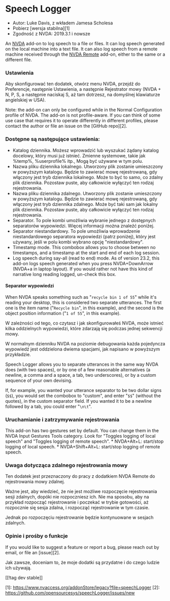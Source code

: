 # Speech Logger #

* Autor: Luke Davis, z wkładem Jamesa Scholesa
* Pobierz [wersja stabilna][1]
* Zgodność z NVDA: 2019.3.1 i nowsze

An [NVDA](https://nvaccess.org/) add-on to log speech to a file or files.
It can log speech generated on the local machine into a text file.  It can
also log speech from a remote machine received through the [NVDA
Remote](https://nvdaremote.com/) add-on, either to the same or a different
file.

### Ustawienia

Aby skonfigurować ten dodatek, otwórz menu NVDA, przejdź do Preferencje,
następnie Ustawienia, a następnie Rejestrator mowy (NVDA + N, P, S, a
następnie naciskaj S, aż tam dotrzesz, na domyślnej klawiaturze angielskiej
w USA).

Note: the add-on can only be configured while in the Normal Configuration
profile of NVDA.  The add-on is not profile-aware.  If you can think of some
use case that requires it to operate differently in different profiles,
please contact the author or file an issue on the [GitHub repo][2].

### Dostępne są następujące ustawienia:

* Katalog dziennika. Możesz wprowadzić lub wyszukać żądany katalog docelowy,
  który musi już istnieć. Zmienne systemowe, takie jak %temp%, %userprofile%
  itp., Mogą być używane w tym polu.
* Nazwa pliku dziennika lokalnego. Utworzony plik zostanie umieszczony w
  powyższym katalogu. Będzie to zawierać mowę rejestrowaną, gdy włączony
  jest tryb dziennika lokalnego. Może to być to samo, co zdalny plik
  dziennika. Pozostaw puste, aby całkowicie wyłączyć ten rodzaj
  rejestrowania.
* Nazwa pliku dziennika zdalnego. Utworzony plik zostanie umieszczony w
  powyższym katalogu. Będzie to zawierać mowę rejestrowaną, gdy włączony
  jest tryb dziennika zdalnego. Może być taki sam jak lokalny plik
  dziennika. Pozostaw puste, aby całkowicie wyłączyć ten rodzaj
  rejestrowania.
* Separator. To pole kombi umożliwia wybranie jednego z dostępnych
  separatorów wypowiedzi. Więcej informacji można znaleźć poniżej.
* Separator niestandardowy. To pole umożliwia wprowadzenie niestandardowego
  separatora wypowiedzi (patrz poniżej), który jest używany, jeśli w polu
  kombi wybrano opcję "niestandardowy".
* Timestamp mode. This combobox allows you to choose between no timestamps,
  and a timestamp at the start and end of each log session.
* Log speech during say-all (read to end) mode. As of version 23.2, this
  add-on logs speech generated when you press NVDA+DownArrow (NVDA+a in
  laptop layout). If you would rather not have this kind of narrative long
  reading logged, un-check this box.

#### Separator wypowiedzi

When NVDA speaks something such as "`recycle bin 1 of 55`" while it's
reading your desktop, this is considered two separate utterances.  The first
one is the item name ("`Recycle bin`", in this example), and the second is
the object position information ("`1 of 55`", in this example).

W zależności od tego, co czytasz i jak skonfigurowałeś NVDA, może istnieć
kilka oddzielnych wypowiedzi, które zdarzają się podczas jednej sekwencji
mowy.

W normalnym dzienniku NVDA na poziomie debugowania każda pojedyncza
wypowiedź jest oddzielona dwiema spacjami, jak napisano w powyższym
przykładzie.

Speech Logger allows you to separate utterances in the same way NVDA does
(with two spaces), or by one of a few reasonable alternatives (a newline, a
comma and a space, a tab, two underscores), or by a custom sequence of your
own devising.

If, for example, you wanted your utterance separator to be two dollar signs
(`$$`), you would set the combobox to "custom", and enter "`$$`" (without
the quotes), in the custom separator field.  If you wanted it to be a
newline followed by a tab, you could enter "`\n\t`".

### Uruchamianie i zatrzymywanie rejestrowania

This add-on has two gestures set by default.  You can change them in the
NVDA Input Gestures Tools category.  Look for "Toggles logging of local
speech" and "Toggles logging of remote speech".  * NVDA+Alt+L: start/stop
logging of local speech.  * NVDA+Shift+Alt+L: start/stop logging of remote
speech.

### Uwaga dotycząca zdalnego rejestrowania mowy

Ten dodatek jest przeznaczony do pracy z dodatkiem NVDA Remote do
rejestrowania mowy zdalnej.

Ważne jest, aby wiedzieć, że nie jest możliwe rozpoczęcie rejestrowania
sesji zdalnych, dopóki nie rozpoczniesz ich.  Nie ma sposobu, aby na
przykład rozpocząć rejestrowanie i poczekać w trybie gotowości, aż
rozpocznie się sesja zdalna, i rozpocząć rejestrowanie w tym czasie.

Jednak po rozpoczęciu rejestrowanie będzie kontynuowane w sesjach zdalnych.

### Opinie i prośby o funkcje

If you would like to suggest a feature or report a bug, please reach out by
email, or file an [issue][2].

Jak zawsze, doceniam to, że moje dodatki są przydatne i do czego ludzie ich
używają.

[[!tag dev stable]]

[1]: https://www.nvaccess.org/addonStore/legacy?file=speechLogger [2]:
https://github.com/opensourcesys/speechLogger/issues/new
